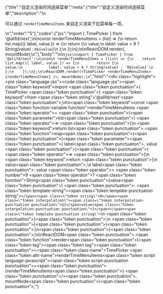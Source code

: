 {"title":"自定义渲染时间选择菜单","meta":{"title":"自定义渲染时间选择菜单","description":"\n<p>可以通过 <code>renderTimeMenuItems</code> 来自定义渲染下拉菜单每一项。</p>\n","order":"5"},"codes":{"jsx":"import { TimePicker } from '@alifd/next';\n\nconst renderTimeMenuItems = (list) => {\n    return list.map(({ label, value }) => {\n        return {\n            value,\n            label: value > 9 ? String(value) : `0${value}`\n        };\n    });\n};\n\nReactDOM.render(<TimePicker renderTimeMenuItems={renderTimeMenuItems} />, mountNode);\n"},"body":"\n\n````jsx\nimport { TimePicker } from '@alifd/next';\n\nconst renderTimeMenuItems = (list) => {\n    return list.map(({ label, value }) => {\n        return {\n            value,\n            label: value > 9 ? String(value) : `0${value}`\n        };\n    });\n};\n\nReactDOM.render(<TimePicker renderTimeMenuItems={renderTimeMenuItems} />, mountNode);\n````","html":"<script>(function(){'use strict';\n\nvar _next = require('@alifd/next');\n\nvar renderTimeMenuItems = function renderTimeMenuItems(list) {\n    return list.map(function (_ref) {\n        var label = _ref.label,\n            value = _ref.value;\n\n        return {\n            value: value,\n            label: value > 9 ? String(value) : '0' + value\n        };\n    });\n};\n\nReactDOM.render(React.createElement(_next.TimePicker, { renderTimeMenuItems: renderTimeMenuItems }), mountNode);})()</script><div class=\"highlight\"><pre class=\"language-jsx\"><code class=\"language-jsx\"><span class=\"token keyword\">import</span> <span class=\"token punctuation\">{</span> TimePicker <span class=\"token punctuation\">}</span> <span class=\"token keyword\">from</span> <span class=\"token string\">'@alifd/next'</span><span class=\"token punctuation\">;</span>\n\n<span class=\"token keyword\">const</span> <span class=\"token function-variable function\">renderTimeMenuItems</span> <span class=\"token operator\">=</span> <span class=\"token punctuation\">(</span><span class=\"token parameter\">list</span><span class=\"token punctuation\">)</span> <span class=\"token operator\">=></span> <span class=\"token punctuation\">{</span>\n    <span class=\"token keyword\">return</span> list<span class=\"token punctuation\">.</span><span class=\"token function\">map</span><span class=\"token punctuation\">(</span><span class=\"token punctuation\">(</span><span class=\"token parameter\"><span class=\"token punctuation\">{</span> label<span class=\"token punctuation\">,</span> value <span class=\"token punctuation\">}</span></span><span class=\"token punctuation\">)</span> <span class=\"token operator\">=></span> <span class=\"token punctuation\">{</span>\n        <span class=\"token keyword\">return</span> <span class=\"token punctuation\">{</span>\n            value<span class=\"token punctuation\">,</span>\n            label<span class=\"token punctuation\">:</span> value <span class=\"token operator\">></span> <span class=\"token number\">9</span> <span class=\"token operator\">?</span> <span class=\"token function\">String</span><span class=\"token punctuation\">(</span>value<span class=\"token punctuation\">)</span> <span class=\"token punctuation\">:</span> <span class=\"token template-string\"><span class=\"token template-punctuation string\">`</span><span class=\"token string\">0</span><span class=\"token interpolation\"><span class=\"token interpolation-punctuation punctuation\">${</span>value<span class=\"token interpolation-punctuation punctuation\">}</span></span><span class=\"token template-punctuation string\">`</span></span>\n        <span class=\"token punctuation\">}</span><span class=\"token punctuation\">;</span>\n    <span class=\"token punctuation\">}</span><span class=\"token punctuation\">)</span><span class=\"token punctuation\">;</span>\n<span class=\"token punctuation\">}</span><span class=\"token punctuation\">;</span>\n\nReactDOM<span class=\"token punctuation\">.</span><span class=\"token function\">render</span><span class=\"token punctuation\">(</span><span class=\"token tag\"><span class=\"token tag\"><span class=\"token punctuation\">&lt;</span><span class=\"token class-name\">TimePicker</span></span> <span class=\"token attr-name\">renderTimeMenuItems</span><span class=\"token script language-javascript\"><span class=\"token script-punctuation punctuation\">=</span><span class=\"token punctuation\">{</span>renderTimeMenuItems<span class=\"token punctuation\">}</span></span> <span class=\"token punctuation\">/></span></span><span class=\"token punctuation\">,</span> mountNode<span class=\"token punctuation\">)</span><span class=\"token punctuation\">;</span></code></pre></div>"}